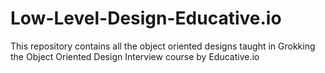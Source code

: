 # Low-Level-Design-Educative.io
This repository contains all the object oriented designs taught in Grokking the Object Oriented Design Interview course by Educative.io
